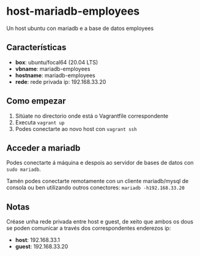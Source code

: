 # host-mariadb-employees
Un host ubuntu con mariadb e a base de datos employees
## Características
* **box**: ubuntu/focal64 (20.04 LTS)
* **vbname**: mariadb-employees
* **hostname**: mariadb-employees
* **rede**: rede privada ip: 192.168.33.20


## Como empezar
1. Sitúate no directorio onde está o Vagrantfile correspondente
2. Executa `vagrant up`
3. Podes conectarte ao novo host con `vagrant ssh`

## Acceder a mariadb
Podes conectarte á máquina e despois ao servidor de bases de datos con `sudo mariadb`.

Tamén podes conectarte remotamente con un cliente mariadb/mysql de consola ou ben utilizando outros conectores: `mariadb -h192.168.33.20`

## Notas
Créase unha rede privada entre host e guest, de xeito que ambos os dous se poden comunicar a través dos correspondentes enderezos ip:
* **host**: 192.168.33.1
* **guest**: 192.168.33.20
